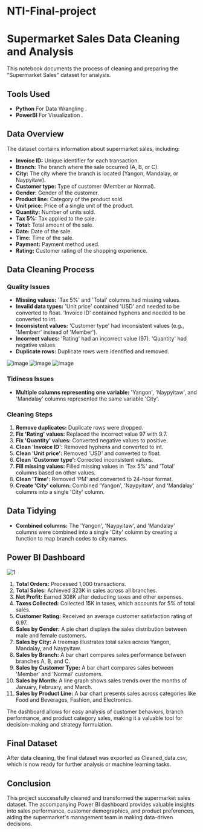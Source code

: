 # NTI-Final-project

# Supermarket Sales Data Cleaning and Analysis

This notebook documents the process of cleaning and preparing the "Supermarket Sales" dataset for analysis.
## Tools Used

* **Python** For Data Wrangling .
* **PowerBI**  For Visualization .
  
## Data Overview

The dataset contains information about supermarket sales, including:

* **Invoice ID:** Unique identifier for each transaction.
* **Branch:**  The branch where the sale occurred (A, B, or C).
* **City:** The city where the branch is located (Yangon, Mandalay, or Naypyitaw).
* **Customer type:** Type of customer (Member or Normal).
* **Gender:** Gender of the customer.
* **Product line:** Category of the product sold.
* **Unit price:** Price of a single unit of the product.
* **Quantity:** Number of units sold.
* **Tax 5%:** Tax applied to the sale.
* **Total:** Total amount of the sale.
* **Date:** Date of the sale.
* **Time:** Time of the sale.
* **Payment:** Payment method used.
* **Rating:** Customer rating of the shopping experience.

## Data Cleaning Process

### Quality Issues

* **Missing values:**  'Tax 5%' and 'Total' columns had missing values.
* **Invalid data types:** 'Unit price' contained 'USD' and needed to be converted to float. 'Invoice ID' contained hyphens and needed to be converted to int.
* **Inconsistent values:** 'Customer type' had inconsistent values (e.g., 'Memberr' instead of 'Member').
* **Incorrect values:** 'Rating' had an incorrect value (97). 'Quantity' had negative values.
* **Duplicate rows:**  Duplicate rows were identified and removed.

![image](https://github.com/user-attachments/assets/bd7c43eb-f1e7-45cc-b0a9-16d22f20e989) 
![image](https://github.com/user-attachments/assets/b0d48600-1d80-43c5-bdcf-07bd9e654b2e)
![image](https://github.com/user-attachments/assets/4b11459e-bfeb-499c-8090-c19e52040be0)


### Tidiness Issues

* **Multiple columns representing one variable:**  'Yangon', 'Naypyitaw', and 'Mandalay' columns represented the same variable 'City'.

### Cleaning Steps

1. **Remove duplicates:** Duplicate rows were dropped.
2. **Fix 'Rating' values:**  Replaced the incorrect value 97 with 9.7.
3. **Fix 'Quantity' values:**  Converted negative values to positive.
4. **Clean 'Invoice ID':** Removed hyphens and converted to int.
5. **Clean 'Unit price':** Removed 'USD' and converted to float.
6. **Clean 'Customer type':** Corrected inconsistent values.
7. **Fill missing values:**  Filled missing values in 'Tax 5%' and 'Total' columns based on other values.
8. **Clean 'Time':** Removed 'PM' and converted to 24-hour format.
9. **Create 'City' column:**  Combined 'Yangon', 'Naypyitaw', and 'Mandalay' columns into a single 'City' column.

## Data Tidying

* **Combined columns:**  The 'Yangon', 'Naypyitaw', and 'Mandalay' columns were combined into a single 'City' column by creating a function to map branch codes to city names.


## Power BI Dashboard


![1](https://github.com/user-attachments/assets/0534b8aa-307a-401f-9677-b0ee5b4d4d0a)


1. **Total Orders:** Processed 1,000 transactions.
2. **Total Sales:** Achieved 323K in sales across all branches.
3. **Net Profit:** Earned 308K after deducting taxes and other expenses.
4. **Taxes Collected:** Collected 15K in taxes, which accounts for 5% of total sales.
5. **Customer Rating:** Received an average customer satisfaction rating of 6.97.
6. **Sales by Gender:** A pie chart displays the sales distribution between male and female customers.
7. **Sales by City:** A treemap illustrates total sales across Yangon, Mandalay, and Naypyitaw.
8. **Sales by Branch:** A bar chart compares sales performance between branches A, B, and C.
9. **Sales by Customer Type:** A bar chart compares sales between 'Member' and 'Normal' customers.
10. **Sales by Month:** A line graph shows sales trends over the months of January, February, and March.
11. **Sales by Product Line:** A bar chart presents sales across categories like Food and Beverages, Fashion, and Electronics.

The dashboard allows for easy analysis of customer behaviors, branch performance, and product category sales, making it a valuable tool for decision-making and strategy formulation.

## Final Dataset
After data cleaning, the final dataset was exported as Cleaned_data.csv, which is now ready for further analysis or machine learning tasks.

## Conclusion
This project successfully cleaned and transformed the supermarket sales dataset. The accompanying Power BI dashboard provides valuable insights into sales performance, customer demographics, and product preferences, aiding the supermarket's management team in making data-driven decisions.
